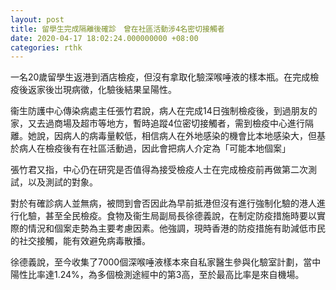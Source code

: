 ```yaml
---
layout: post
title: 留學生完成隔離後確診　曾在社區活動涉4名密切接觸者
date: 2020-04-17 18:02:24.000000000 +08:00
categories: rthk
---
```


一名20歲留學生返港到酒店檢疫，但沒有拿取化驗深喉唾液的樣本瓶。在完成檢疫後返家後岀現病徵，化驗後結果呈陽性。

衞生防護中心傳染病處主任張竹君說，病人在完成14日強制檢疫後，到過朋友的家，又去過商場及超市等地方，暫時追蹤4位密切接觸者，需到檢疫中心進行隔離。她說，因病人的病毒量較低，相信病人在外地感染的機會比本地感染大，但基於病人在檢疫後有在社區活動過，因此會把病人介定為「可能本地個案」

張竹君又指，中心仍在研究是否值得為接受檢疫人士在完成檢疫前再做第二次測試，以及測試的對象。

對於有確診病人並無病，被問到會否因此為早前抵港但沒有進行強制化驗的港人進行化驗，甚至全民檢疫。食物及衞生局副局長徐德義說，在制定防疫措施時要以實際的情況和個案走勢為主要考慮因素。他強調，現時香港的防疫措施有助減低市民的社交接觸，能有效避免病毒散播。

徐德義說，至今收集了7000個深喉唾液樣本來自私家醫生參與化驗室計劃，當中陽性比率達1.24%，為多個檢測途經中的第3高，至於最高比率是來自機場。
